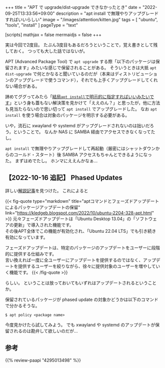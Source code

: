 +++
title = "APT で upgrade/dist-upgrade できなかったとき"
date =  "2022-09-25T13:33:56+09:00"
description = "apt install で無理やりアップグレードすればいいらしい"
image = "/images/attention/kitten.jpg"
tags = [ "ubuntu", "tools", "install" ]
pageType = "text"

[scripts]
  mathjax = false
  mermaidjs = false
+++

実は今回で2度目。
たぶん3度目もあるだろうということで，覚え書きとして残しておく。
つっても大した話ではないが。

APT (Advanced Package Tool) で `apt upgrade` する際「以下のパッケージは保留されます」みたいな感じで保留されることがある。
そういうときは大抵 `apt dist-upgrade` で何とかなると聞いているのだが（本来はディストリビューションのアップグレードで使うコマンド），それでも上手くアップグレードしてくれない場合がある。

諦めてググってみたら「[結局`apt install`で明示的に指定すればいいみたいです](https://kazuhira-r.hatenablog.com/entry/2021/01/10/184337 "Ubuntu Linuxでapt upgradeで保留されたパッケージがあった場合に、アップデートするには？ - CLOVER🍀")」という身も蓋もない解決策を見かけて「ええのん？」と思ったが，他に方法も見当たらないので思い切って `apt install` でアップグレードした。
なお `apt install` を使う場合は対象のパッケージを明示する必要がある。

いや，流石に xwayland や systemd がアップグレードされないのは拙いだろう，ということで。
なんか NAS に SAMBA 経由でアクセスできなくなってたし。

`apt install` で無理やりアップグレードして再起動（厳密にはシャットダウンからのコールド・スタート）後 SAMBA アクセスもちゃんとできるようになった。
まずはめでたし。
ホンマにええんかなぁ...

## 【2022-10-16 追記】 Phased Updates

詳しい[解説記事](https://kledgeb.blogspot.com/2022/10/ubuntu-2204-328-apt.html "Ubuntu 22.04 その328 - aptコマンドとフェーズドアップデートによるパッケージアップデートの保留 - kledgeb")を見つけた。
これによると

{{< fig-quote type="markdown" title="aptコマンドとフェーズドアップデートによるパッケージアップデートの保留" link="https://kledgeb.blogspot.com/2022/10/ubuntu-2204-328-apt.html" >}}
元々フェーズドアップデートは「Ubuntu Desktop 13.04」の「ソフトウェアの更新」で導入された機能です。<br>
その後APT全体でこの機能が有効化され、「Ubuntu 22.04 LTS」でも引き続き有効になっています。

フェーズドアップデートは、特定のパッケージのアップデートをユーザーに段階的に提供する仕組みです。<br>
言い換えれば一度に全ユーザーにアップデートを提供するのではなく、アップデートを提供するユーザーを絞りながら、徐々に提供対象のユーザーを増やしていく機能です。
{{< /fig-quote >}}

らしい。
ということは放っておいてもいずれはアップデートされるということか。

保留されているパッケージが phased update の対象かどうかは以下のコマンドで分かるそうな。

```text
$ apt policy <package name>
```

今度見かけたら試してみよう。
でも xwayland や systemd のアップデートが保留されるのは勘弁して欲しいのだが...

## 参考

{{% review-paapi "4295013498" %}} <!-- Linuxシステムの仕組み -->
